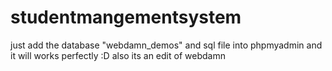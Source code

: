 # studentmangementsystem
just add the database "webdamn_demos" and sql file into phpmyadmin 
and it will works perfectly  :D 
also its an edit of webdamn 
